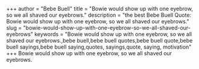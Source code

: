 +++
author = "Bebe Buell"
title = "Bowie would show up with one eyebrow, so we all shaved our eyebrows."
description = "the best Bebe Buell Quote: Bowie would show up with one eyebrow, so we all shaved our eyebrows."
slug = "bowie-would-show-up-with-one-eyebrow-so-we-all-shaved-our-eyebrows"
keywords = "Bowie would show up with one eyebrow, so we all shaved our eyebrows.,bebe buell,bebe buell quotes,bebe buell quote,bebe buell sayings,bebe buell saying,quotes, sayings,quote, saying, motivation"
+++
Bowie would show up with one eyebrow, so we all shaved our eyebrows.
